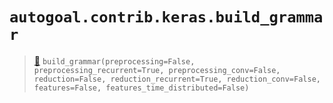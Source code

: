 # `autogoal.contrib.keras.build_grammar`

> [📝](https://github.com/autogoal/autogoal/blob/main/autogoal/contrib/keras/_grammars.py#L80)
> `build_grammar(preprocessing=False, preprocessing_recurrent=True, preprocessing_conv=False, reduction=False, reduction_recurrent=True, reduction_conv=False, features=False, features_time_distributed=False)`

